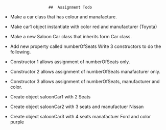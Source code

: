                         ##  Assignment Todo


- Make a car class that has colour and manafacture. 

- Make car1 object instantiate with color red and manufacturer (Toyota)

- Make a new Saloon Car class that inherits form Car class.

- Add new property called numberOfSeats Write 3 constructors to do the following. 

- Constructor 1 allows assignment of numberOfSeats only. 

- Constructor 2 allows assignment of numberOfSeats manafacturer only. 

- Constructor 3 allows assignment of numberOfSeats, manufacturer and color.

- Create object saloonCar1 with 2 Seats

- Create object saloonCar2 with 3 seats and manufactuer Nissan

- Create object saloonCar3 with 4 seats manafactuer Ford and color purple